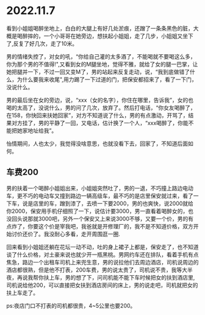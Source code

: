 # 2022.11.7

看到小姐姐喝醉坐地上，白白的大腿上有好几处淤痕，还蹭了一条条黑色的脏，大概是喝醉摔的，一个小哥哥在她旁边，想扶起小姐姐，走了几步，小姐姐又坐下了,反复了好几次，走了10米。

男的情绪失控了，对女的吼，“你给自己灌的太多酒了，不能喝就不要喝这么多，你为那个男的不值得!",又看到女的M腿坐地，觉得不雅，就给了女的腿一巴掌，让她把腿并一下，不过一回又变M了，男的站起来反复走动，说，“我到底做错了什么，为什么要我来收尾",用力踢了一下过道的门，把保安都招来了，看了一下门，没说什么。

男的最后坐在女的旁边，说，“xxx（女的名字），你住在哪里，告诉我”，女的也喝的太高了，没说什么，男的问了几次，放弃了。然后打电话，“你女友喝醉了，在158，你快回来扶她回家”，对方不知道说了什么，男的有点激动，开骂了，结果对方挂了，男的平静了一回，又电话，估计换了一个人，“xxx喝醉了，你能不能把她家地址给我”。

怡情期间，人也太少，我觉得没啥意思，也就没看下去，回家了，不知道后面如何。

## 车费200

男的扶着一个喝醉小姐姐出来，小姐姐突然吐了，男的一退，不巧撞上路边电动车，更不巧的电动车又撞到路边一辆高级车，最不巧的是店里保安就过来，看了一下车，说是店里的车，蹭到漆了，去喷一下要2000，男的也爽快，说2000就给你2000，保安用手机仔细照了一下，说估计要3000，男一直看着喝醉女的，也没回头说那就3000吧，另外一个保安又上来说3000不够，又要一个价，男的有点炸了，你要这个价是宰我吧，我爸就是开修理厂的，我不是不知道价格，双方开始讨价还价了。我没耐心多看，走开周围逛一圈.

回来看到小姐姐还躺在花坛一动不动，吐的身上裙子上都是，保安走了，也不知道谈了什么价格，对土豪来说也就少开一瓶黑桃。男网约车还在排队，看着手机有点焦急，路边一个出租车司机上来兜生意，男的说拉他们去周边酒店，司机说周边的酒店都很熟，但是他不打表，200车费，男的说太贵了，司机说不贵，我等大半夜，再说我帮你扶上车，男的想了下，问司机能不能下车时候把女的扶到酒店里,司机说给他200，可以直接把女扶到酒店房间的床上，男的说走吧，司机就把女的扶上车走了。

ps:夜店门口不打表的司机都很贵，4~5公里也要200。

